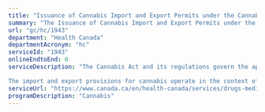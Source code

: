 ```yaml
---
title: "Issuance of Cannabis Import and Export Permits under the Cannabis Act and its Regulations"
summary: "The Issuance of Cannabis Import and Export Permits under the Cannabis Act and its Regulations service from Health Canada is not available end-to-end online, according to the GC Service Inventory."
url: "gc/hc/1943"
department: "Health Canada"
departmentAcronym: "hc"
serviceId: "1943"
onlineEndtoEnd: 0
serviceDescription: "The Cannabis Act and its regulations govern the applications for licences and permits. Only licensed parties under the Cannabis Regulations may import or export cannabis, and only for medical or scientific purposes. A permit is required for each individual shipment of cannabis and each permit application is assessed on a case-by-case basis.

The import and export provisions for cannabis operate in the context of Canada's international drug treaty obligations. Health Canada has an obligation to maintain control over the movement of cannabis in a manner consistent with these international drug control conventions which strictly limit trade in cannabis to medical and scientific purposes between countries within the International Narcotics Control Board's confirmed estimates. (CSCB)"
serviceUrl: "https://www.canada.ca/en/health-canada/services/drugs-medication/cannabis/producing-selling-hemp/import-export-permits/application-permit-export-industrial-hemp.html"
programDescription: "Cannabis"
---
```

